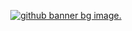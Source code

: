 <p align="center">
    <a href="https://linktr.ee/sabin411">
        <img src="https://res.cloudinary.com/dyw4adgjy/image/upload/v1677091374/sabin-banner_noec4c.jpg" alt="github banner bg image.">
    </a>
</p>
